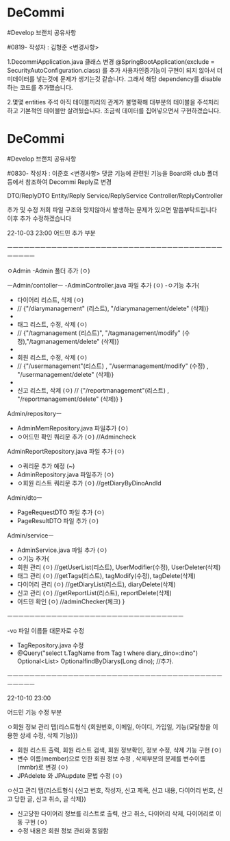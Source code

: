 # DeCommi
#Develop 브랜치 공유사항

#0819- 
작성자 : 김형준
<변경사항> 

1.DecommiApplication.java 클래스 변경 
@SpringBootApplication(exclude = SecurityAutoConfiguration.class) 를 추가
사용자인증기능이 구현이 되지 않아서 더미데이터를 넣는것에 문제가 생기는것 같습니다. 그래서 해당 dependency를 disable 하는 코드를 추가했습니다.

2.몇몇 entities 주석
아직 테이블끼리의 관계가 불명확해 대부분의 테이블을 주석처리하고 기본적인 테이블만 살려뒀습니다. 조금씩 데이터를 집어넣으면서 구현하겠습니다.

# DeCommi
#Develop 브랜치 공유사항

#0830- 
작성자 : 이준호
<변경사항> 
댓글 기능에 관련된 기능을 Board와 club 폴더 등에서 참조하여
Decommi Reply로 변경 

DTO/ReplyDTO
Entity/Reply
Service/ReplyService
Controller/ReplyController

추가 및 수정
저희 파일 구조와 맞지않아서 발생하는 문제가 있으면 말씀부탁드립니다 이후 추가 수정하겠습니다

22-10-03 23:00
어드민 추가 부분

ㅡㅡㅡㅡㅡㅡㅡㅡㅡㅡㅡㅡㅡㅡㅡㅡㅡㅡㅡㅡㅡㅡㅡㅡㅡㅡㅡㅡㅡㅡㅡㅡㅡㅡㅡㅡㅡㅡㅡㅡㅡㅡㅡㅡ

ㅇAdmin
-Admin 폴더 추가   (ㅇ)

ㅡAdmin/contollerㅡ
-AdminController.java 파일 추가   (ㅇ)
-ㅇ기능 추가{
- 다이어리 리스트, 삭제   (ㅇ)	
- // {"/diarymanagement" (리스트), "/diarymanagement/delete" (삭제)}
- 
- 태그 리스트, 수정, 삭제   (ㅇ)	
- // {"/tagmanagement (리스트)", "/tagmanagement/modify" (수정),"/tagmanagement/delete" (삭제)}
- 
- 회원 리스트, 수정, 삭제   (ㅇ)	
- // {"/usermanagement"(리스트) , "/usermanagement/modify" (수정) , "/usermanagement/delete" (삭제)}
- 
- 신고 리스트, 삭제   (ㅇ)	// {"/reportmanagement"(리스트) , "/reportmanagement/delete" (삭제)}
}

Admin/repositoryㅡ
- AdminMemRepository.java 파일추가			(ㅇ)
- ㅇ어드민 확인 쿼리문 추가   (ㅇ)	//Admincheck

AdminReportRepository.java 파일 추가		(ㅇ)
- ㅇ쿼리문 추가 예정   (~)
- AdminRepository.java 파일추가   (ㅇ)
- ㅇ회원 리스트 쿼리문 추가   (ㅇ)	//getDiaryByDinoAndId

Admin/dtoㅡ
- PageRequestDTO 파일 추가   (ㅇ)
- PageResultDTO 파일 추가   (ㅇ)

Admin/serviceㅡ
- AdminService.java 파일 추가   (ㅇ)
- ㅇ기능 추가{
- 회원 관리   (ㅇ)	//getUserList(리스트), UserModifier(수정), UserDeleter(삭제)
- 태그 관리   (ㅇ)	//getTags(리스트), tagModify(수정), tagDelete(삭제)
- 다이어리 관리   (ㅇ)	//getDiaryList(리스트), diaryDelete(삭제)
- 신고 관리   (ㅇ)	//getReportList(리스트), reportDelete(삭제)
- 어드민 확인   (ㅇ)	//adminChecker(체크)
}


ㅡㅡㅡㅡㅡㅡㅡㅡㅡㅡㅡㅡㅡㅡㅡㅡㅡㅡㅡㅡㅡㅡㅡㅡㅡㅡㅡㅡㅡㅡㅡㅡ

-vo 파일 이름들 대문자로 수정

- TagRepository.java 수정
- @Query("select t.TagName from Tag t where diary_dino=:dino")
Optional<List<String>> OptionalfindByDiarys(Long dino);
//추가.

ㅡㅡㅡㅡㅡㅡㅡㅡㅡㅡㅡㅡㅡㅡㅡㅡㅡㅡㅡㅡㅡㅡㅡㅡㅡㅡㅡㅡㅡㅡㅡㅡㅡㅡㅡㅡㅡㅡㅡㅡㅡㅡㅡㅡ
  
22-10-10 23:00
  
어드민 기능 수정 부분
  
ㅇ회원 정보 관리 탭(리스트형식 {회원번호, 이메일, 아이디, 가입일, 기능(모달창을 이용한 상세 수정, 삭제 기능)})
- 회원 리스트 출력, 회원 리스트 검색, 회원 정보확인, 정보 수정, 삭제 기능 구현  (ㅇ)
- 변수 이름(member)으로 인한 회원 정보 수정 , 삭제부분의 문제를 변수이름(mmbr)로 변경 (ㅇ)
- JPAdelete 와 JPAupdate 문법 수정 (ㅇ)

ㅇ신고 관리 탭(리스트형식 {신고 번호, 작성자, 신고 제목, 신고 내용, 다이어리 번호, 신고 당한 글, 신고 취소, 글 삭제})
- 신고당한 다이어리 정보를 리스트로 출력, 산고 취소, 다이어리 삭제, 다이어리로 이동 구현 (ㅇ) 
- 수정 내용은 회원 정보 관리와 동일함

